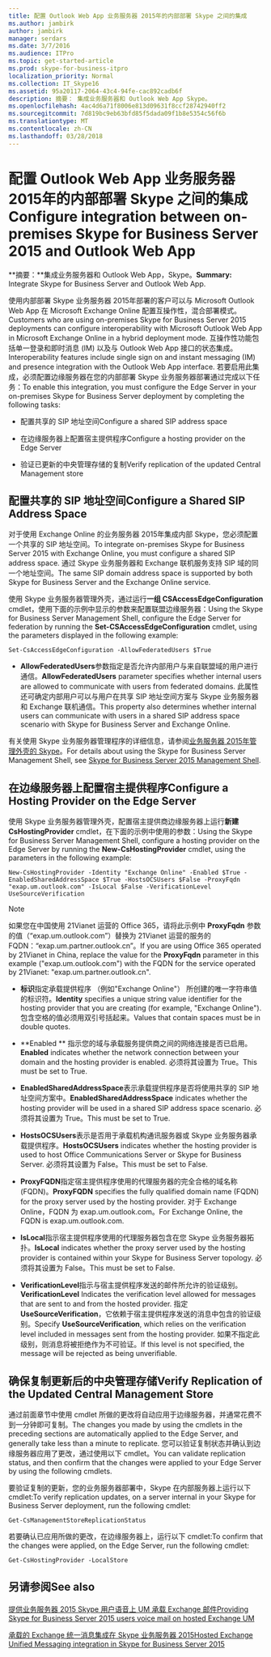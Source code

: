 ```yaml
---
title: 配置 Outlook Web App 业务服务器 2015年的内部部署 Skype 之间的集成
ms.author: jambirk
author: jambirk
manager: serdars
ms.date: 3/7/2016
ms.audience: ITPro
ms.topic: get-started-article
ms.prod: skype-for-business-itpro
localization_priority: Normal
ms.collection: IT_Skype16
ms.assetid: 95a20117-2064-43c4-94fe-cac892cadb6f
description: 摘要： 集成业务服务器和 Outlook Web App Skype。
ms.openlocfilehash: 4ac4d6a71f8006e813d09631f8ccf28742940ff2
ms.sourcegitcommit: 7d819bc9eb63bfd85f5dada09f1b8e5354c56f6b
ms.translationtype: MT
ms.contentlocale: zh-CN
ms.lasthandoff: 03/28/2018
---
```

# <a name="configure-integration-between-on-premises-skype-for-business-server-2015-and-outlook-web-app"></a><span data-ttu-id="ee7ad-103">配置 Outlook Web App 业务服务器 2015年的内部部署 Skype 之间的集成</span><span class="sxs-lookup"><span data-stu-id="ee7ad-103">Configure integration between on-premises Skype for Business Server 2015 and Outlook Web App</span></span>
 
<span data-ttu-id="ee7ad-104">**摘要：**集成业务服务器和 Outlook Web App，Skype。</span><span class="sxs-lookup"><span data-stu-id="ee7ad-104">**Summary:** Integrate Skype for Business Server and Outlook Web App.</span></span>
  
<span data-ttu-id="ee7ad-105">使用内部部署 Skype 业务服务器 2015年部署的客户可以与 Microsoft Outlook Web App 在 Microsoft Exchange Online 配置互操作性，混合部署模式。</span><span class="sxs-lookup"><span data-stu-id="ee7ad-105">Customers who are using on-premises Skype for Business Server 2015 deployments can configure interoperability with Microsoft Outlook Web App in Microsoft Exchange Online in a hybrid deployment mode.</span></span> <span data-ttu-id="ee7ad-106">互操作性功能包括单一登录和即时消息 (IM) 以及与 Outlook Web App 接口的状态集成。</span><span class="sxs-lookup"><span data-stu-id="ee7ad-106">Interoperability features include single sign on and instant messaging (IM) and presence integration with the Outlook Web App interface.</span></span> <span data-ttu-id="ee7ad-107">若要启用此集成，必须配置边缘服务器在您的内部部署 Skype 业务服务器部署通过完成以下任务：</span><span class="sxs-lookup"><span data-stu-id="ee7ad-107">To enable this integration, you must configure the Edge Server in your on-premises Skype for Business Server deployment by completing the following tasks:</span></span> 
  
- <span data-ttu-id="ee7ad-108">配置共享的 SIP 地址空间</span><span class="sxs-lookup"><span data-stu-id="ee7ad-108">Configure a shared SIP address space</span></span>
    
- <span data-ttu-id="ee7ad-109">在边缘服务器上配置宿主提供程序</span><span class="sxs-lookup"><span data-stu-id="ee7ad-109">Configure a hosting provider on the Edge Server</span></span>
    
- <span data-ttu-id="ee7ad-110">验证已更新的中央管理存储的复制</span><span class="sxs-lookup"><span data-stu-id="ee7ad-110">Verify replication of the updated Central Management store</span></span>
    
## <a name="configure-a-shared-sip-address-space"></a><span data-ttu-id="ee7ad-111">配置共享的 SIP 地址空间</span><span class="sxs-lookup"><span data-stu-id="ee7ad-111">Configure a Shared SIP Address Space</span></span>

<span data-ttu-id="ee7ad-112">对于使用 Exchange Online 的业务服务器 2015年集成内部 Skype，您必须配置一个共享的 SIP 地址空间。</span><span class="sxs-lookup"><span data-stu-id="ee7ad-112">To integrate on-premises Skype for Business Server 2015 with Exchange Online, you must configure a shared SIP address space.</span></span> <span data-ttu-id="ee7ad-113">通过 Skype 业务服务器和 Exchange 联机服务支持 SIP 域的同一个地址空间。</span><span class="sxs-lookup"><span data-stu-id="ee7ad-113">The same SIP domain address space is supported by both Skype for Business Server and the Exchange Online service.</span></span>
  
<span data-ttu-id="ee7ad-114">使用 Skype 业务服务器管理外壳，通过运行**一组 CSAccessEdgeConfiguration** cmdlet，使用下面的示例中显示的参数来配置联盟边缘服务器：</span><span class="sxs-lookup"><span data-stu-id="ee7ad-114">Using the Skype for Business Server Management Shell, configure the Edge Server for federation by running the **Set-CSAccessEdgeConfiguration** cmdlet, using the parameters displayed in the following example:</span></span>
  
```
Set-CsAccessEdgeConfiguration -AllowFederatedUsers $True
```

- <span data-ttu-id="ee7ad-115">**AllowFederatedUsers**参数指定是否允许内部用户与来自联盟域的用户进行通信。</span><span class="sxs-lookup"><span data-stu-id="ee7ad-115">**AllowFederatedUsers** parameter specifies whether internal users are allowed to communicate with users from federated domains.</span></span> <span data-ttu-id="ee7ad-116">此属性还可确定内部用户可以与用户在共享 SIP 地址空间方案与 Skype 业务服务器和 Exchange 联机通信。</span><span class="sxs-lookup"><span data-stu-id="ee7ad-116">This property also determines whether internal users can communicate with users in a shared SIP address space scenario with Skype for Business Server and Exchange Online.</span></span>
    
<span data-ttu-id="ee7ad-117">有关使用 Skype 业务服务器管理程序的详细信息，请参阅[业务服务器 2015年管理外壳的 Skype](../../manage/management-shell.md)。</span><span class="sxs-lookup"><span data-stu-id="ee7ad-117">For details about using the Skype for Business Server Management Shell, see [Skype for Business Server 2015 Management Shell](../../manage/management-shell.md).</span></span>
  
## <a name="configure-a-hosting-provider-on-the-edge-server"></a><span data-ttu-id="ee7ad-118">在边缘服务器上配置宿主提供程序</span><span class="sxs-lookup"><span data-stu-id="ee7ad-118">Configure a Hosting Provider on the Edge Server</span></span>

<span data-ttu-id="ee7ad-119">使用 Skype 业务服务器管理外壳，配置宿主提供商边缘服务器上运行**新建 CsHostingProvider** cmdlet，在下面的示例中使用的参数：</span><span class="sxs-lookup"><span data-stu-id="ee7ad-119">Using the Skype for Business Server Management Shell, configure a hosting provider on the Edge Server by running the **New-CsHostingProvider** cmdlet, using the parameters in the following example:</span></span>
  
```
New-CsHostingProvider -Identity "Exchange Online" -Enabled $True -EnabledSharedAddressSpace $True -HostsOCSUsers $False -ProxyFqdn "exap.um.outlook.com" -IsLocal $False -VerificationLevel UseSourceVerification
```

> [!NOTE]
> <span data-ttu-id="ee7ad-120">如果您在中国使用 21Vianet 运营的 Office 365，请将此示例中 **ProxyFqdn** 参数的值（“exap.um.outlook.com”）替换为 21Vianet 运营的服务的 FQDN：“exap.um.partner.outlook.cn”。</span><span class="sxs-lookup"><span data-stu-id="ee7ad-120">If you are using Office 365 operated by 21Vianet in China, replace the value for the **ProxyFqdn** parameter in this example ("exap.um.outlook.com") with the FQDN for the service operated by 21Vianet: "exap.um.partner.outlook.cn".</span></span>
  
- <span data-ttu-id="ee7ad-121">**标识**指定承载提供程序 （例如"Exchange Online"） 所创建的唯一字符串值的标识符。</span><span class="sxs-lookup"><span data-stu-id="ee7ad-121">**Identity** specifies a unique string value identifier for the hosting provider that you are creating (for example, "Exchange Online").</span></span> <span data-ttu-id="ee7ad-122">包含空格的值必须用双引号括起来。</span><span class="sxs-lookup"><span data-stu-id="ee7ad-122">Values that contain spaces must be in double quotes.</span></span>
    
- <span data-ttu-id="ee7ad-123">**Enabled ** 指示您的域与承载服务提供商之间的网络连接是否已启用。</span><span class="sxs-lookup"><span data-stu-id="ee7ad-123">**Enabled** indicates whether the network connection between your domain and the hosting provider is enabled.</span></span> <span data-ttu-id="ee7ad-124">必须将其设置为 True。</span><span class="sxs-lookup"><span data-stu-id="ee7ad-124">This must be set to True.</span></span>
    
- <span data-ttu-id="ee7ad-125">**EnabledSharedAddressSpace**表示承载提供程序是否将使用共享的 SIP 地址空间方案中。</span><span class="sxs-lookup"><span data-stu-id="ee7ad-125">**EnabledSharedAddressSpace** indicates whether the hosting provider will be used in a shared SIP address space scenario.</span></span> <span data-ttu-id="ee7ad-126">必须将其设置为 True。</span><span class="sxs-lookup"><span data-stu-id="ee7ad-126">This must be set to True.</span></span>
    
- <span data-ttu-id="ee7ad-127">**HostsOCSUsers**表示是否用于承载机构通讯服务器或 Skype 业务服务器承载提供程序。</span><span class="sxs-lookup"><span data-stu-id="ee7ad-127">**HostsOCSUsers** indicates whether the hosting provider is used to host Office Communications Server or Skype for Business Server.</span></span> <span data-ttu-id="ee7ad-128">必须将其设置为 False。</span><span class="sxs-lookup"><span data-stu-id="ee7ad-128">This must be set to False.</span></span>
    
- <span data-ttu-id="ee7ad-129">**ProxyFQDN**指定宿主提供程序使用的代理服务器的完全合格的域名称 (FQDN)。</span><span class="sxs-lookup"><span data-stu-id="ee7ad-129">**ProxyFQDN** specifies the fully qualified domain name (FQDN) for the proxy server used by the hosting provider.</span></span> <span data-ttu-id="ee7ad-130">对于 Exchange Online，FQDN 为 exap.um.outlook.com。</span><span class="sxs-lookup"><span data-stu-id="ee7ad-130">For Exchange Online, the FQDN is exap.um.outlook.com.</span></span>
    
- <span data-ttu-id="ee7ad-131">**IsLocal**指示宿主提供程序使用的代理服务器包含在您 Skype 业务服务器拓扑。</span><span class="sxs-lookup"><span data-stu-id="ee7ad-131">**IsLocal** indicates whether the proxy server used by the hosting provider is contained within your Skype for Business Server topology.</span></span> <span data-ttu-id="ee7ad-132">必须将其设置为 False。</span><span class="sxs-lookup"><span data-stu-id="ee7ad-132">This must be set to False.</span></span>
    
- <span data-ttu-id="ee7ad-133">**VerificationLevel**指示与宿主提供程序发送的邮件所允许的验证级别。</span><span class="sxs-lookup"><span data-stu-id="ee7ad-133">**VerificationLevel** Indicates the verification level allowed for messages that are sent to and from the hosted provider.</span></span> <span data-ttu-id="ee7ad-134">指定**UseSourceVerification**，它依赖于宿主提供程序发送的消息中包含的验证级别。</span><span class="sxs-lookup"><span data-stu-id="ee7ad-134">Specify **UseSourceVerification**, which relies on the verification level included in messages sent from the hosting provider.</span></span> <span data-ttu-id="ee7ad-135">如果不指定此级别，则消息将被拒绝作为不可验证。</span><span class="sxs-lookup"><span data-stu-id="ee7ad-135">If this level is not specified, the message will be rejected as being unverifiable.</span></span>
    
## <a name="verify-replication-of-the-updated-central-management-store"></a><span data-ttu-id="ee7ad-136">确保复制更新后的中央管理存储</span><span class="sxs-lookup"><span data-stu-id="ee7ad-136">Verify Replication of the Updated Central Management Store</span></span>

<span data-ttu-id="ee7ad-137">通过前面章节中使用 cmdlet 所做的更改将自动应用于边缘服务器，并通常花费不到一分钟即可复制。</span><span class="sxs-lookup"><span data-stu-id="ee7ad-137">The changes you made by using the cmdlets in the preceding sections are automatically applied to the Edge Server, and generally take less than a minute to replicate.</span></span> <span data-ttu-id="ee7ad-138">您可以验证复制状态并确认到边缘服务器应用了更改，通过使用以下 cmdlet。</span><span class="sxs-lookup"><span data-stu-id="ee7ad-138">You can validate replication status, and then confirm that the changes were applied to your Edge Server by using the following cmdlets.</span></span>
  
<span data-ttu-id="ee7ad-139">要验证复制的更新，您的业务服务器部署中，Skype 在内部服务器上运行以下 cmdlet:</span><span class="sxs-lookup"><span data-stu-id="ee7ad-139">To verify replication updates, on a server internal in your Skype for Business Server deployment, run the following cmdlet:</span></span>
  
```
Get-CsManagementStoreReplicationStatus
```

<span data-ttu-id="ee7ad-140">若要确认已应用所做的更改，在边缘服务器上，运行以下 cmdlet:</span><span class="sxs-lookup"><span data-stu-id="ee7ad-140">To confirm that the changes were applied, on the Edge Server, run the following cmdlet:</span></span>
  
```
Get-CsHostingProvider -LocalStore
```

## <a name="see-also"></a><span data-ttu-id="ee7ad-141">另请参阅</span><span class="sxs-lookup"><span data-stu-id="ee7ad-141">See also</span></span>

#### 

[<span data-ttu-id="ee7ad-142">提供业务服务器 2015 Skype 用户语音上 UM 承载 Exchange 邮件</span><span class="sxs-lookup"><span data-stu-id="ee7ad-142">Providing Skype for Business Server 2015 users voice mail on hosted Exchange UM</span></span>](http://technet.microsoft.com/library/306d3fb5-231b-4f0b-b8d8-0d9083b5ed77.aspx)
  
[<span data-ttu-id="ee7ad-143">承载的 Exchange 统一消息集成在 Skype 业务服务器 2015</span><span class="sxs-lookup"><span data-stu-id="ee7ad-143">Hosted Exchange Unified Messaging integration in Skype for Business Server 2015</span></span>](http://technet.microsoft.com/library/f4de0165-da3b-499e-98fc-28ddd0db02d5.aspx)

